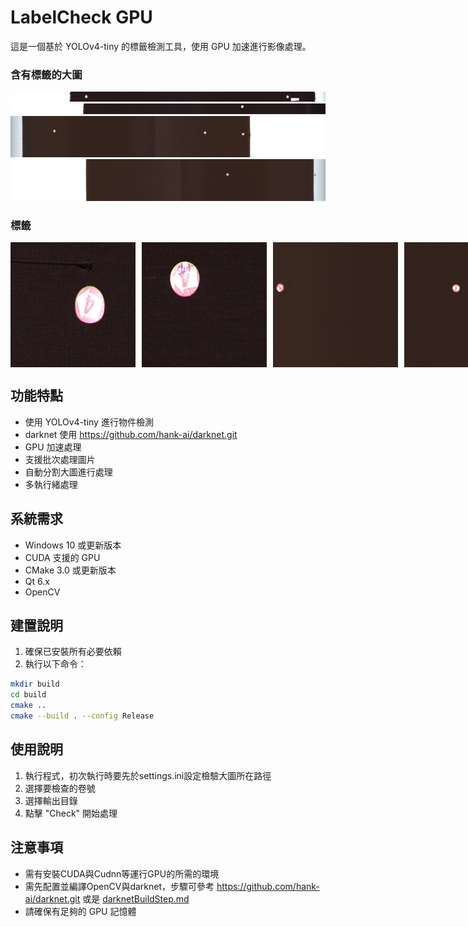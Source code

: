 # LabelCheck GPU

這是一個基於 YOLOv4-tiny 的標籤檢測工具，使用 GPU 加速進行影像處理。

### 含有標籤的大圖
<img src="https://github.com/david83715/labelCheck_GPU/blob/main/image/example1.jpg" alt="含有標籤的大圖">
<img src="https://github.com/david83715/labelCheck_GPU/blob/main/image/example2.jpg" alt="含有標籤的大圖">
<img src="https://github.com/david83715/labelCheck_GPU/blob/main/image/example3.jpg" alt="含有標籤的大圖">
<img src="https://github.com/david83715/labelCheck_GPU/blob/main/image/example4.jpg" alt="含有標籤的大圖">

### 標籤
<div style="display: flex; gap: 10px;">
    <img src="https://github.com/david83715/labelCheck_GPU/blob/main/image/example1_cut.jpg" alt="標籤" style="width: 200px; height: 200px;">
    <img src="https://github.com/david83715/labelCheck_GPU/blob/main/image/example2_cut.jpg" alt="標籤" style="width: 200px; height: 200px;">
    <img src="https://github.com/david83715/labelCheck_GPU/blob/main/image/example3_cut.jpg" alt="標籤" style="width: 200px; height: 200px;">
    <img src="https://github.com/david83715/labelCheck_GPU/blob/main/image/example4_cut.jpg" alt="標籤" style="width: 200px; height: 200px;">
</div>

## 功能特點

- 使用 YOLOv4-tiny 進行物件檢測
- darknet 使用 https://github.com/hank-ai/darknet.git
- GPU 加速處理
- 支援批次處理圖片
- 自動分割大圖進行處理
- 多執行緒處理

## 系統需求

- Windows 10 或更新版本
- CUDA 支援的 GPU
- CMake 3.0 或更新版本
- Qt 6.x
- OpenCV

## 建置說明

1. 確保已安裝所有必要依賴
2. 執行以下命令：
```bash
mkdir build
cd build
cmake ..
cmake --build . --config Release
```

## 使用說明

1. 執行程式，初次執行時要先於settings.ini設定檢驗大圖所在路徑
2. 選擇要檢查的卷號
3. 選擇輸出目錄
4. 點擊 "Check" 開始處理

## 注意事項

- 需有安裝CUDA與Cudnn等運行GPU的所需的環境
- 需先配置並編譯OpenCV與darknet，步驟可參考 https://github.com/hank-ai/darknet.git 或是 [darknetBuildStep.md](darknetBuildStep.md)
- 請確保有足夠的 GPU 記憶體